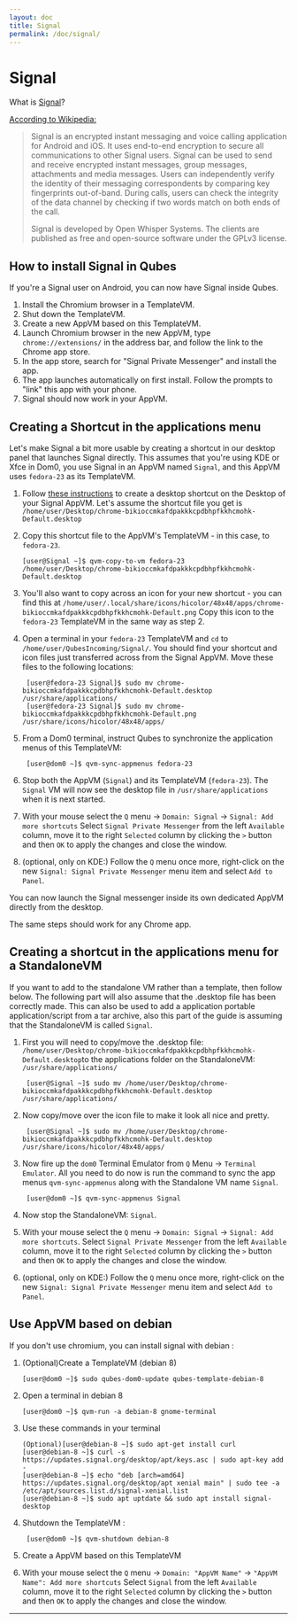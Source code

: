 ```yaml
---
layout: doc
title: Signal
permalink: /doc/signal/
---
```


Signal
======

What is [Signal]?

[According to Wikipedia:][signal-wikipedia]

> Signal is an encrypted instant messaging and voice calling application
> for Android and iOS. It uses end-to-end encryption to secure all
> communications to other Signal users. Signal can be used to send and receive
> encrypted instant messages, group messages, attachments and media messages.
> Users can independently verify the identity of their messaging correspondents
> by comparing key fingerprints out-of-band. During calls, users can check the
> integrity of the data channel by checking if two words match on both ends of
> the call.
> 
> Signal is developed by Open Whisper Systems. The clients are published as free
> and open-source software under the GPLv3 license.

How to install Signal in Qubes
------------------------------

If you're a Signal user on Android, you can now have Signal inside Qubes.

1. Install the Chromium browser in a TemplateVM.
2. Shut down the TemplateVM.
3. Create a new AppVM based on this TemplateVM.
4. Launch Chromium browser in the new AppVM, type `chrome://extensions/` in the
   address bar, and follow the link to the Chrome app store.
4. In the app store, search for "Signal Private Messenger" and install the app.
5. The app launches automatically on first install. Follow the prompts to "link"
   this app with your phone.
6. Signal should now work in your AppVM.


Creating a Shortcut in the applications menu
--------------------------------------------

Let's make Signal a bit more usable by creating a shortcut in our desktop
panel that launches Signal directly. This assumes that you're using KDE or Xfce in Dom0,
you use Signal in an AppVM named `Signal`, and this AppVM uses `fedora-23` as its TemplateVM.

1. Follow [these instructions][shortcut] to create a desktop shortcut on the Desktop of your Signal AppVM.
   Let's assume the shortcut file you get is `/home/user/Desktop/chrome-bikioccmkafdpakkkcpdbhpfkkhcmohk-Default.desktop`
2. Copy this shortcut file to the AppVM's TemplateVM - in this case, to `fedora-23`.

       [user@Signal ~]$ qvm-copy-to-vm fedora-23 /home/user/Desktop/chrome-bikioccmkafdpakkkcpdbhpfkkhcmohk-Default.desktop

3. You'll also want to copy across an icon for your new shortcut - you can find this at
   `/home/user/.local/share/icons/hicolor/48x48/apps/chrome-bikioccmkafdpakkkcpdbhpfkkhcmohk-Default.png`
   Copy this icon to the `fedora-23` TemplateVM in the same way as step 2.
4. Open a terminal in your `fedora-23` TemplateVM and `cd` to `/home/user/QubesIncoming/Signal/`.
   You should find your shortcut and icon files just transferred across from the Signal AppVM.
   Move these files to the following locations:
   
        [user@fedora-23 Signal]$ sudo mv chrome-bikioccmkafdpakkkcpdbhpfkkhcmohk-Default.desktop /usr/share/applications/
        [user@fedora-23 Signal]$ sudo mv chrome-bikioccmkafdpakkkcpdbhpfkkhcmohk-Default.png /usr/share/icons/hicolor/48x48/apps/

5. From a Dom0 terminal, instruct Qubes to synchronize the application menus of this TemplateVM:

        [user@dom0 ~]$ qvm-sync-appmenus fedora-23
        
6. Stop both the AppVM (`Signal`) and its TemplateVM (`fedora-23`).
   The `Signal` VM will now see the desktop file in `/usr/share/applications` when it is next started.

7. With your mouse select the `Q` menu -> `Domain: Signal` -> `Signal: Add more shortcuts`
   Select `Signal Private Messenger` from the left `Available` column, move it to the right `Selected` column by clicking the `>` button and then `OK` to apply the changes and close the window.
8. (optional, only on KDE:) Follow the `Q` menu once more, right-click on the new `Signal: Signal Private Messenger` menu item and select `Add to Panel`.

You can now launch the Signal messenger inside its own dedicated AppVM directly from the desktop.

The same steps should work for any Chrome app.

Creating a shortcut in the applications menu for a StandaloneVM
---------------------------------------------------------------

If you want to add to the standalone VM rather than a template, then follow below.
The following part will also assume that the .desktop file has been correctly made.
This can also be used to add a application portable application/script from a tar archive, also this part of the guide is assuming that the StandaloneVM is called `Signal`.

1. First you will need to copy/move the .desktop file: `/home/user/Desktop/chrome-bikioccmkafdpakkkcpdbhpfkkhcmohk-Default.desktop`to the applications folder on the StandaloneVM: `/usr/share/applications/`

        [user@Signal ~]$ sudo mv /home/user/Desktop/chrome-bikioccmkafdpakkkcpdbhpfkkhcmohk-Default.desktop /usr/share/applications/

2. Now copy/move over the icon file to make it look all nice and pretty.  

        [user@Signal ~]$ sudo mv /home/user/Desktop/chrome-bikioccmkafdpakkkcpdbhpfkkhcmohk-Default.desktop /usr/share/icons/hicolor/48x48/apps/

3. Now fire up the `dom0` Terminal Emulator from `Q` Menu -> `Terminal Emulator`. All you need to do now is run the command to sync the app menus `qvm-sync-appmenus` along with the Standalone VM name `Signal`.

        [user@dom0 ~]$ qvm-sync-appmenus Signal

4. Now stop the StandaloneVM: `Signal`.

5. With your mouse select the `Q` menu -> `Domain: Signal` -> `Signal: Add more shortcuts`. Select `Signal Private Messenger` from the left `Available` column, move it to the right `Selected` column by clicking the `>` button and then `OK` to apply the changes and close the window.
   
6. (optional, only on KDE:) Follow the `Q` menu once more, right-click on the new `Signal: Signal Private Messenger` menu item and select `Add to Panel`.

Use AppVM based on debian
---------------------------------------------------------------

If you don't use chromium, you can install signal with debian :

1. (Optional)Create a TemplateVM (debian 8)

       [user@dom0 ~]$ sudo qubes-dom0-update qubes-template-debian-8
2. Open a terminal in debian 8

       [user@dom0 ~]$ qvm-run -a debian-8 gnome-terminal
       
3. Use these commands in your terminal

       (Optional)[user@debian-8 ~]$ sudo apt-get install curl
       [user@debian-8 ~]$ curl -s https://updates.signal.org/desktop/apt/keys.asc | sudo apt-key add -
       [user@debian-8 ~]$ echo "deb [arch=amd64] https://updates.signal.org/desktop/apt xenial main" | sudo tee -a /etc/apt/sources.list.d/signal-xenial.list
       [user@debian-8 ~]$ sudo apt uptdate && sudo apt install signal-desktop

5. Shutdown the TemplateVM :

        [user@dom0 ~]$ qvm-shutdown debian-8
        
6. Create a AppVM based on this TemplateVM
7. With your mouse select the `Q` menu -> `Domain: "AppVM Name"` -> `"AppVM Name": Add more shortcuts`
   Select `Signal` from the left `Available` column, move it to the right `Selected` column by clicking the `>` button and then `OK` to apply the changes and close the window.

-----

[Signal]: https://whispersystems.org/
[signal-wikipedia]: https://en.wikipedia.org/wiki/Signal_(software)
[shortcut]: https://support.whispersystems.org/hc/en-us/articles/216839277-Where-is-Signal-Desktop-on-my-computer-
[shortcut-desktop]: /doc/managing-appvm-shortcuts/#tocAnchor-1-1-1
[message]: https://groups.google.com/d/msg/qubes-users/rMMgeR-KLbU/XXOFri26BAAJ
[mailing list]: /mailing-lists/
